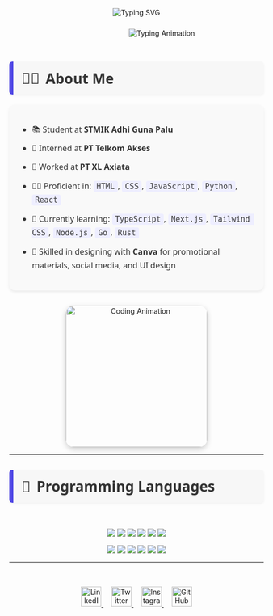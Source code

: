 <!-- Profil GitHub README Start -->

<p align="center" style="margin-bottom: 24px;">
  <img src="https://readme-typing-svg.herokuapp.com?font=Fira+Code&size=22&pause=1000&center=true&width=440&lines=Welcome+to+my+GitHub+Profile!" alt="Typing SVG" />
</p>

<div style="text-align: center; margin-bottom: 48px;">
  <img 
    src="https://readme-typing-svg.demolab.com/?font=Fira+Code&pause=1000&color=FF6C37&width=435&lines=Hello+World!+%F0%9F%91%8B;I%27m+Muhammad%20Hidayat;Full-Stack+Dev+%F0%9F%92%BB;UI%2FUX+Designer+%F0%9F%8E%A8;" 
    alt="Typing Animation"
    style="display: inline-block; margin-left: 100px;"
  />
</div>

<div style="font-family: 'Segoe UI', sans-serif; font-size: 28px; font-weight: bold; color: #333; background-color: #f7f7f7; border-left: 8px solid #4f46e5; padding: 12px 16px; margin-top: 30px; border-radius: 6px; box-shadow: 0 2px 5px rgba(0,0,0,0.05); display: flex; align-items: center; gap: 12px; max-width: 700px; margin: 30px auto 20px auto;">
  <span style="font-size: 30px;">👨‍💻</span> About Me
</div>

<div style="font-family: 'Segoe UI', sans-serif; font-size: 16px; line-height: 1.7; color: #333; background: #f9f9f9; padding: 20px 25px; border-radius: 12px; box-shadow: 0 3px 6px rgba(0,0,0,0.08); max-width: 700px; margin: 0 auto;">
  <ul style="padding-left: 20px;">
    <li style="margin-bottom: 10px;">📚 Student at <strong>STMIK Adhi Guna Palu</strong></li>
    <li style="margin-bottom: 10px;">💼 Interned at <strong>PT Telkom Akses</strong></li>
    <li style="margin-bottom: 10px;">💼 Worked at <strong>PT XL Axiata</strong></li>
    <li style="margin-bottom: 10px;">🧑‍💻 Proficient in: 
      <code style="background-color: #eef; padding: 2px 6px; border-radius: 4px; font-size: 15px; color: #3b3b3b;">HTML</code>, 
      <code style="background-color: #eef; padding: 2px 6px; border-radius: 4px; font-size: 15px; color: #3b3b3b;">CSS</code>, 
      <code style="background-color: #eef; padding: 2px 6px; border-radius: 4px; font-size: 15px; color: #3b3b3b;">JavaScript</code>, 
      <code style="background-color: #eef; padding: 2px 6px; border-radius: 4px; font-size: 15px; color: #3b3b3b;">Python</code>, 
      <code style="background-color: #eef; padding: 2px 6px; border-radius: 4px; font-size: 15px; color: #3b3b3b;">React</code>
    </li>
    <li style="margin-bottom: 10px;">🚀 Currently learning: 
      <code style="background-color: #eef; padding: 2px 6px; border-radius: 4px; font-size: 15px; color: #3b3b3b;">TypeScript</code>, 
      <code style="background-color: #eef; padding: 2px 6px; border-radius: 4px; font-size: 15px; color: #3b3b3b;">Next.js</code>, 
      <code style="background-color: #eef; padding: 2px 6px; border-radius: 4px; font-size: 15px; color: #3b3b3b;">Tailwind CSS</code>, 
      <code style="background-color: #eef; padding: 2px 6px; border-radius: 4px; font-size: 15px; color: #3b3b3b;">Node.js</code>, 
      <code style="background-color: #eef; padding: 2px 6px; border-radius: 4px; font-size: 15px; color: #3b3b3b;">Go</code>, 
      <code style="background-color: #eef; padding: 2px 6px; border-radius: 4px; font-size: 15px; color: #3b3b3b;">Rust</code>
    </li>
    <li style="margin-bottom: 10px;">🎨 Skilled in designing with <strong>Canva</strong> for promotional materials, social media, and UI design</li>
  </ul>
</div>

<div style="text-align: center; margin-top: 30px;">
  <img 
    src="https://media.giphy.com/media/v1.Y2lkPTc5MGI3NjExcWJ0dGJmZ2R5bDZ1d3R4bGZ6d2VqZ3R4eGZ1bHZ6dGZqZGVlZCZlcD12MV9pbnRlcm5hbF9naWZfYnlfaWQmY3Q9Zw/qgQUggAC3Pfv687qPC/giphy.gif" 
    alt="Coding Animation"
    width="280"
    style="border-radius: 16px; box-shadow: 0 4px 12px rgba(0,0,0,0.2);"
  />
</div>

---

<div style="font-family: 'Segoe UI', sans-serif; font-size: 28px; font-weight: bold; color: #333; background-color: #f7f7f7; border-left: 8px solid #4f46e5; padding: 12px 16px; margin-top: 30px; border-radius: 6px; box-shadow: 0 2px 5px rgba(0,0,0,0.05); display: flex; align-items: center; gap: 12px; max-width: 700px; margin: 30px auto 20px auto;">
  <span style="font-size: 30px;">🔧</span> Programming Languages
</div>

<br>

<p align="center">
  <img src="https://img.shields.io/badge/HTML5-E34F26?style=for-the-badge&logo=html5&logoColor=white" />
  <img src="https://img.shields.io/badge/CSS3-1572B6?style=for-the-badge&logo=css3&logoColor=white" />
  <img src="https://img.shields.io/badge/JavaScript-F7DF1E?style=for-the-badge&logo=javascript&logoColor=black" />
  <img src="https://img.shields.io/badge/TypeScript-3178C6?style=for-the-badge&logo=typescript&logoColor=white" />
  <img src="https://img.shields.io/badge/React-61DAFB?style=for-the-badge&logo=react&logoColor=black" />
  <img src="https://img.shields.io/badge/Angular-DD0031?style=for-the-badge&logo=angular&logoColor=white" />
</p>

<p align="center">
  <img src="https://img.shields.io/badge/PHP-777BB4?style=for-the-badge&logo=php&logoColor=white" />
  <img src="https://img.shields.io/badge/Ruby-CC342D?style=for-the-badge&logo=ruby&logoColor=white" />
  <img src="https://img.shields.io/badge/Sass-CC6699?style=for-the-badge&logo=sass&logoColor=white" />
  <img src="https://img.shields.io/badge/Bootstrap-563D7C?style=for-the-badge&logo=bootstrap&logoColor=white" />
  <img src="https://img.shields.io/badge/Tailwind_CSS-06B6D4?style=for-the-badge&logo=tailwind-css&logoColor=white" />
  <img src="https://img.shields.io/badge/Material_UI-0081CB?style=for-the-badge&logo=mui&logoColor=white" />
</p>

---

<p align="center" style="margin-top: 48px;">
  <a href="https://linkedin.com/in/username" target="_blank" rel="noopener">
    <img src="https://cdn.jsdelivr.net/npm/simple-icons@v9/icons/linkedin.svg" width="40" alt="LinkedIn" />
  </a>
  &nbsp;&nbsp;&nbsp;
  <a href="https://twitter.com/username" target="_blank" rel="noopener">
    <img src="https://cdn.jsdelivr.net/npm/simple-icons@v9/icons/twitter.svg" width="40" alt="Twitter" />
  </a>
  &nbsp;&nbsp;&nbsp;
  <a href="https://instagram.com/username" target="_blank" rel="noopener">
    <img src="https://cdn.jsdelivr.net/npm/simple-icons@v9/icons/instagram.svg" width="40" alt="Instagram" />
  </a>
  &nbsp;&nbsp;&nbsp;
  <a href="https://github.com/username" target="_blank" rel="noopener">
    <img src="https://cdn.jsdelivr.net/npm/simple-icons@v9/icons/github.svg" width="40" alt="GitHub" />
  </a>
</p>

<!-- Profil GitHub README End -->
